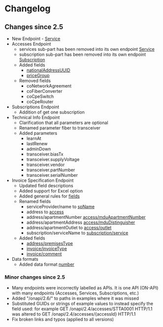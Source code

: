 # Changelog

## Changes since 2.5

 * New Endpoint - [Service](spec/services.md)
 * Accesses Endpoint
   - services sub-part has been removed into its own endpoint [Service](spec/services.md)
   - subscription sub-part has been removed into its own endpoint [Subscription](spec/subscriptions.md)
   - Added fields 
     - [nationalAddressUUID](spec/accesses.md#nationaladdressuuid)
     - [priceGroup](spec/accesses.md#pricegroup)
   - Removed fields
     - coNetworkAgreement
     - coFiberConverter
     - coCpeSwitch
     - coCpeRouter
 * Subscriptions Endpoint
   - Addition of get one subscription
 * Technical Info Endpoint
   - Clarification that all parameters are optional
   - Renamed parameter fiber to transceiver
   - Added parameters
     - learnAt
     - lastRenew
     - adminDown
     - transceiver.biasTx
     - transceiver.supplyVoltage
     - transceiver.vendor
     - transceiver.partNumber
     - transceiver.serialNumber
 * Invoice Specification Endpoint
   - Updated field descriptions
   - Added support for Excel option
   - Added general rules for [fields](spec/invoice_specification.md#fields)
   - Renamed fields 
     - serviceProvider/name to [spName](spec/invoice_specification.md#spname)
     - address to [access](spec/invoice_specification.md#access)
     - address/apartmentNumber [access/mduApartmentNumber](spec/invoice_specification.md#accessmduapartmentnumber)
     - address/apartmentAddress [access/mduDistinguisher](spec/invoice_specification.md#accessmdudistinguisher)
     - address/apartmentOutlet to [access/outlet](spec/invoice_specification.md#accessoutlet)
     - subscription/serviceName to [subscription/service](spec/invoice_specification.md#subscriptionservice)
   - Added fields
     - [address/premisesType](invoice_specification.md#accesspremisestype)
     - [invoice/invoiceType](spec/invoice_specification.md#invoiceinvoicetype)
     - [invoice/comment](spec/invoice_specification.md#invoicecomment)
 * Data formats
   - Added data format [number](common/dataformats.md#number)

### Minor changes since 2.5
 * Many endpoints were incorrectly labelled as APIs. It is one API (ON-API) with many endpoints (Accesses, Services, Subscriptions, etc.)
 * Added "/onapi/2.6/" to paths in examples where it was missed
 * Substituted GUIDs or strings of example values to instead specify the field used: for example GET /onapi/2.4/accesses/STTA0001 HTTP/1.1 was altered to GET /onapi/2.4/accesses/{accessId} HTTP/1.1
 * Fix broken links and typos (applied to all versions)
 
